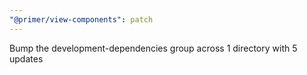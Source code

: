 ```yaml
---
"@primer/view-components": patch
---
```


Bump the development-dependencies group across 1 directory with 5 updates
